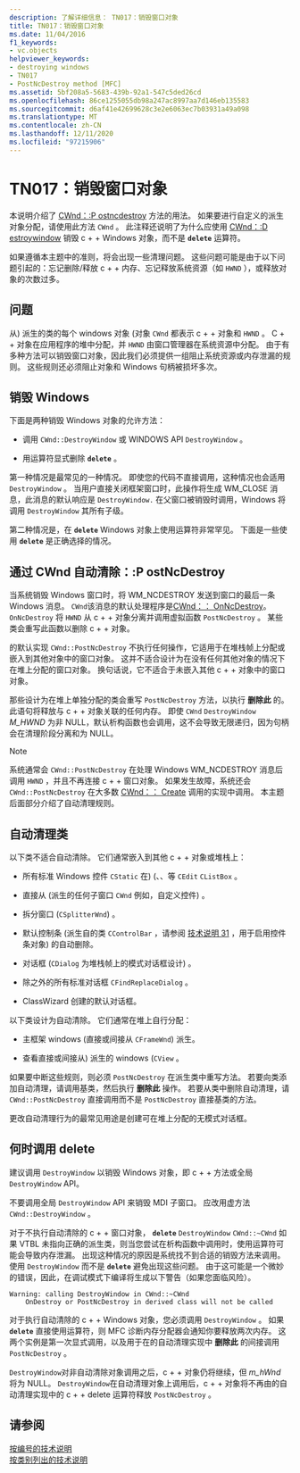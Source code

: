 ```yaml
---
description: 了解详细信息： TN017：销毁窗口对象
title: TN017：销毁窗口对象
ms.date: 11/04/2016
f1_keywords:
- vc.objects
helpviewer_keywords:
- destroying windows
- TN017
- PostNcDestroy method [MFC]
ms.assetid: 5bf208a5-5683-439b-92a1-547c5ded26cd
ms.openlocfilehash: 86ce1255055db98a247ac8997aa7d146eb135583
ms.sourcegitcommit: d6af41e42699628c3e2e6063ec7b03931a49a098
ms.translationtype: MT
ms.contentlocale: zh-CN
ms.lasthandoff: 12/11/2020
ms.locfileid: "97215906"
---
```

# <a name="tn017-destroying-window-objects"></a>TN017：销毁窗口对象

本说明介绍了 [CWnd：:P ostncdestroy](../mfc/reference/cwnd-class.md#postncdestroy) 方法的用法。 如果要进行自定义的派生对象分配，请使用此方法 `CWnd` 。 此注释还说明了为什么应使用 [CWnd：:D estroywindow](../mfc/reference/cwnd-class.md#destroywindow) 销毁 c + + Windows 对象，而不是 **`delete`** 运算符。

如果遵循本主题中的准则，将会出现一些清理问题。 这些问题可能是由于以下问题引起的：忘记删除/释放 c + + 内存、忘记释放系统资源（如 `HWND` ），或释放对象的次数过多。

## <a name="the-problem"></a>问题

从) 派生的类的每个 windows 对象 (对象 `CWnd` 都表示 c + + 对象和 `HWND` 。 C + + 对象在应用程序的堆中分配，并 `HWND` 由窗口管理器在系统资源中分配。 由于有多种方法可以销毁窗口对象，因此我们必须提供一组阻止系统资源或内存泄漏的规则。 这些规则还必须阻止对象和 Windows 句柄被损坏多次。

## <a name="destroying-windows"></a>销毁 Windows

下面是两种销毁 Windows 对象的允许方法：

- 调用 `CWnd::DestroyWindow` 或 WINDOWS API `DestroyWindow` 。

- 用运算符显式删除 **`delete`** 。

第一种情况是最常见的一种情况。 即使您的代码不直接调用，这种情况也会适用 `DestroyWindow` 。 当用户直接关闭框架窗口时，此操作将生成 WM_CLOSE 消息，此消息的默认响应是 `DestroyWindow.` 在父窗口被销毁时调用，Windows 将调用 `DestroyWindow` 其所有子级。

第二种情况是，在 **`delete`** Windows 对象上使用运算符非常罕见。 下面是一些使用 **`delete`** 是正确选择的情况。

## <a name="auto-cleanup-with-cwndpostncdestroy"></a>通过 CWnd 自动清除：:P ostNcDestroy

当系统销毁 Windows 窗口时，将 WM_NCDESTROY 发送到窗口的最后一条 Windows 消息。 `CWnd`该消息的默认处理程序是[CWnd：： OnNcDestroy](../mfc/reference/cwnd-class.md#onncdestroy)。 `OnNcDestroy` 将 `HWND` 从 c + + 对象分离并调用虚拟函数 `PostNcDestroy` 。 某些类会重写此函数以删除 c + + 对象。

的默认实现 `CWnd::PostNcDestroy` 不执行任何操作，它适用于在堆栈帧上分配或嵌入到其他对象中的窗口对象。 这并不适合设计为在没有任何其他对象的情况下在堆上分配的窗口对象。 换句话说，它不适合于未嵌入其他 c + + 对象中的窗口对象。

那些设计为在堆上单独分配的类会重写 `PostNcDestroy` 方法，以执行 **删除此** 的。 此语句将释放与 c + + 对象关联的任何内存。 即使 `CWnd` `DestroyWindow` *M_HWND* 为非 NULL，默认析构函数也会调用，这不会导致无限递归，因为句柄会在清理阶段分离和为 NULL。

> [!NOTE]
> 系统通常会 `CWnd::PostNcDestroy` 在处理 Windows WM_NCDESTROY 消息后调用 `HWND` ，并且不再连接 c + + 窗口对象。 如果发生故障，系统还会 `CWnd::PostNcDestroy` 在大多数 [CWnd：： Create](../mfc/reference/cwnd-class.md#create) 调用的实现中调用。 本主题后面部分介绍了自动清理规则。

## <a name="auto-cleanup-classes"></a>自动清理类

以下类不适合自动清除。 它们通常嵌入到其他 c + + 对象或堆栈上：

- 所有标准 Windows 控件 `CStatic` 在)  (、、等 `CEdit` `CListBox` 。

- 直接从 (派生的任何子窗口 `CWnd` 例如，自定义控件) 。

- 拆分窗口 (`CSplitterWnd`) 。

- 默认控制条 (派生自的类 `CControlBar` ，请参阅 [技术说明 31](../mfc/tn031-control-bars.md) ，用于启用控件条对象) 的自动删除。

- 对话框 (`CDialog` 为堆栈帧上的模式对话框设计) 。

- 除之外的所有标准对话框 `CFindReplaceDialog` 。

- ClassWizard 创建的默认对话框。

以下类设计为自动清除。 它们通常在堆上自行分配：

- 主框架 windows (直接或间接从 `CFrameWnd`) 派生。

- 查看直接或间接从) 派生的 windows (`CView` 。

如果要中断这些规则，则必须 `PostNcDestroy` 在派生类中重写方法。 若要向类添加自动清理，请调用基类，然后执行 **删除此** 操作。 若要从类中删除自动清理，请 `CWnd::PostNcDestroy` 直接调用而不是 `PostNcDestroy` 直接基类的方法。

更改自动清理行为的最常见用途是创建可在堆上分配的无模式对话框。

## <a name="when-to-call-delete"></a>何时调用 delete

建议调用 `DestroyWindow` 以销毁 Windows 对象，即 c + + 方法或全局 `DestroyWindow` API。

不要调用全局 `DestroyWindow` API 来销毁 MDI 子窗口。 应改用虚方法 `CWnd::DestroyWindow` 。

对于不执行自动清除的 c + + 窗口对象， **`delete`** `DestroyWindow` `CWnd::~CWnd` 如果 VTBL 未指向正确的派生类，则当您尝试在析构函数中调用时，使用运算符可能会导致内存泄漏。 出现这种情况的原因是系统找不到合适的销毁方法来调用。 使用 `DestroyWindow` 而不是 **`delete`** 避免出现这些问题。 由于这可能是一个微妙的错误，因此，在调试模式下编译将生成以下警告（如果您面临风险）。

```
Warning: calling DestroyWindow in CWnd::~CWnd
    OnDestroy or PostNcDestroy in derived class will not be called
```

对于执行自动清除的 c + + Windows 对象，您必须调用 `DestroyWindow` 。 如果 **`delete`** 直接使用运算符，则 MFC 诊断内存分配器会通知你要释放两次内存。 这两个实例是第一次显式调用，以及用于在的自动清理实现中 **删除此** 的间接调用 `PostNcDestroy` 。

`DestroyWindow`对非自动清除对象调用之后，c + + 对象仍将继续，但 *m_hWnd* 将为 NULL。 `DestroyWindow`在自动清理对象上调用后，c + + 对象将不再由的自动清理实现中的 c + + delete 运算符释放 `PostNcDestroy` 。

## <a name="see-also"></a>请参阅

[按编号的技术说明](../mfc/technical-notes-by-number.md)<br/>
[按类别列出的技术说明](../mfc/technical-notes-by-category.md)
